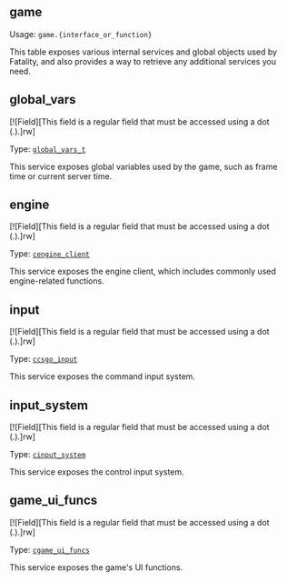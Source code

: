 ## game

Usage: `game.{interface_or_function}`

This table exposes various internal services and global objects used by Fatality, and also provides a way to retrieve any additional services you need.

## global_vars

[![Field][This field is a regular field that must be accessed using a dot (.).]rw]

Type: [`global_vars_t`](/api/game/global-vars-t "An instance of this type provides a way to read several global variables that are used by the game. Changing any of the values is not and will never be supported.")

This service exposes global variables used by the game, such as frame time or current server time.

## engine

[![Field][This field is a regular field that must be accessed using a dot (.).]rw]

Type: [`cengine_client`](/api/game/cengine-client "An instance of this type provides a way to interface with Source 2's Engine-to-Client service.")

This service exposes the engine client, which includes commonly used engine-related functions.

## input

[![Field][This field is a regular field that must be accessed using a dot (.).]rw]

Type: [`ccsgo_input`](/api/game/ccsgo-input "This type represents the game's command input system.")

This service exposes the command input system.

## input_system

[![Field][This field is a regular field that must be accessed using a dot (.).]rw]

Type: [`cinput_system`](/api/game/cinput-system "This type represents the game's control input system.")

This service exposes the control input system.

## game_ui_funcs

[![Field][This field is a regular field that must be accessed using a dot (.).]rw]

Type: [`cgame_ui_funcs`](/api/game/cgame-ui-funcs "This type represents the game's UI functions.")

This service exposes the game's UI functions.